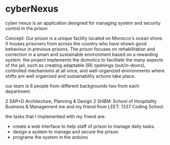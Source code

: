 # cyberNexus
cyber nexus  is an application designed for managing system and security control in the prison

Concept:
Our prison is a unique facility located on Morocco's ocean shore. It houses prisoners from across the country who have shown good behaviour in previous prisons. The prison focuses on rehabilitation and correction in a smart and sustainable environment based on a rewarding system.
the project implements the domotics to facilitate the many aspects of the jail, such as creating adaptable (IR) openings (out/in-doors), controlled mechanisms at all once, and well-organized environments where shifts are well organized and sustainability actions take place.

our team is 6 people from different backgrounds two from each department.

2 SAP+D Architecture, Planning & Design
2 SHBM: School of Hospitality Business & Management
me and my friend from LEET: 1337 Coding School. 

the tasks that I implemented with my friend are:
- create a web interface to help staff of prison to manage daily tasks.
- design a system to manage and secure the prison.
- programe the system in the arduino 
